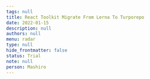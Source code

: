 ```yaml
---
tags: null
title: React Toolkit Migrate From Lerna To Turporepo
date: 2022-01-15
description: null
authors: null
menu: radar
type: null
hide_frontmatter: false
status: Trial
note: null
person: Mashiro
---
```


